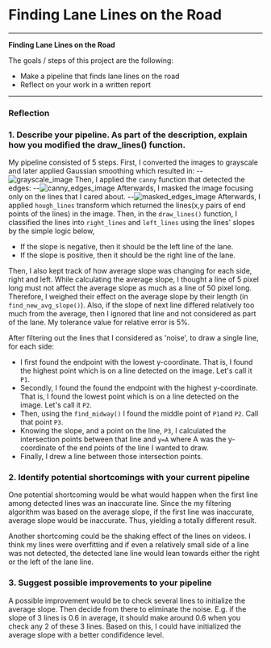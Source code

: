 # **Finding Lane Lines on the Road** 

---

**Finding Lane Lines on the Road**

The goals / steps of this project are the following:
* Make a pipeline that finds lane lines on the road
* Reflect on your work in a written report


[//]: # (Image References)

[image1]: ./test_images_output/grayscale.jpg "Grayscale"
[image2]: ./test_images_output/canny_edged.jpg "Canny Edges"
[image3]: ./test_images_output/masked_edge.jpg "Masked Edges"

---

### Reflection

### 1. Describe your pipeline. As part of the description, explain how you modified the draw_lines() function.

My pipeline consisted of 5 steps. 
First, I converted the images to grayscale and later applied Gaussian smoothing which resulted in:
--![grayscale_image][image1]
Then, I applied the `canny` function that detected the edges:
--![canny_edges_image][image2]
Afterwards, I masked the image focusing only on the lines that I cared about.
--![masked_edges_image][image3]
Afterwards, I applied `hough_lines` transform which returned the lines(x,y pairs of end points of the lines) in the image.
Then, in the `draw_lines()` function, I classified the lines into `right_lines` and `left_lines` using the lines' slopes by the simple logic below,

 * If the slope is negative, then it should be the left line of the lane.
 * If the slope is positive, then it should be the right line of the lane.

Then, I also kept track of how average slope was changing for each side, right and left. 
While calculating the average slope, I thought a line of 5 pixel long must not affect the average slope as much as a line of 50 pixel long. Therefore, I weighed their effect on the average slope by their length (in `find_new_avg_slope()`). Also, if the slope of next line differed relatively too much from the average, then I ignored that line and not considered as part of the lane.
My tolerance value for relative error is 5%.

After filtering out the lines that I considered as 'noise', to draw a single line, for each side:
* I first found the endpoint with the lowest y-coordinate. That is, I found the highest point which is on a line detected on the image. Let's call it `P1`.
* Secondly, I found the found the endpoint with the highest y-coordinate. That is, I found the lowest point which is on a line detected on the image. Let's call it `P2`.
* Then, using the `find_midway()` I found the middle point of `P1`and `P2`. Call that point `P3`.
* Knowing the slope, and a point on the line, `P3`, I calculated the intersection points between that line and `y=A` where A was the y-coordinate of the end points of the line I wanted to draw.
* Finally, I drew a line between those intersection points.

### 2. Identify potential shortcomings with your current pipeline

One potential shortcoming would be what would happen when the first line among detected lines was an inaccurate line. Since the my filtering algorithm was based on the average slope, if the first line was inaccurate, average slope would be inaccurate. Thus, yielding a totally different result.

Another shortcoming could be the shaking effect of the lines on videos. I think my lines were overfitting and if even a relatively small side of a line was not detected, the detected lane line would lean towards either the right or the left of the lane line.


### 3. Suggest possible improvements to your pipeline

A possible improvement would be to check several lines to initialize the average slope. Then decide from there to eliminate the noise. E.g. if the slope of 3 lines is 0.6 in average, it should make around 0.6 when you check any 2 of these 3 lines. Based on this, I could have initialized the average slope with a better condifidence level.
